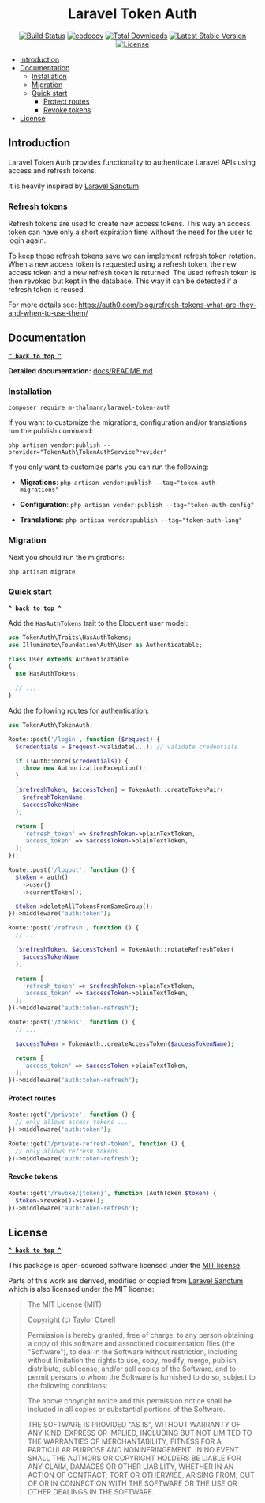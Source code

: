 <h1 align="center">Laravel Token Auth</h1>

<p align="center">
<a href="https://github.com/m-thalmann/laravel-token-auth/actions"><img src="https://github.com/m-thalmann/laravel-token-auth/workflows/tests/badge.svg" alt="Build Status"></a>
<a href="https://codecov.io/gh/m-thalmann/laravel-token-auth"><img src="https://codecov.io/gh/m-thalmann/laravel-token-auth/branch/main/graph/badge.svg?token=TIFI7QGGMB" alt="codecov"></a>
<a href="https://packagist.org/packages/m-thalmann/laravel-token-auth"><img src="https://img.shields.io/packagist/dt/m-thalmann/laravel-token-auth" alt="Total Downloads"></a>
<a href="https://packagist.org/packages/m-thalmann/laravel-token-auth"><img src="https://img.shields.io/packagist/v/m-thalmann/laravel-token-auth" alt="Latest Stable Version"></a>
<a href="https://github.com/m-thalmann/laravel-token-auth"><img src="https://img.shields.io/github/license/m-thalmann/laravel-token-auth" alt="License"></a>
</p>

- [Introduction](#introduction)
- [Documentation](#documentation)
  - [Installation](#installation)
  - [Migration](#migration)
  - [Quick start](#quick-start)
    - [Protect routes](#protect-routes)
    - [Revoke tokens](#revoke-tokens)
- [License](#license)

## Introduction

Laravel Token Auth provides functionality to authenticate Laravel APIs using access and refresh tokens.

It is heavily inspired by [Laravel Sanctum](https://github.com/laravel/sanctum).

### Refresh tokens

Refresh tokens are used to create new access tokens. This way an access token can have only a short expiration time without the need for the user to login again.

To keep these refresh tokens save we can implement refresh token rotation. When a new access token is requested using a refresh token, the new access token and a new refresh token is returned. The used refresh token is then revoked but kept in the database. This way it can be detected if a refresh token is reused.

For more details see: https://auth0.com/blog/refresh-tokens-what-are-they-and-when-to-use-them/

## Documentation

**[`^ back to top ^`](#)**

**Detailed documentation:** [docs/README.md](docs/README.md)

### Installation

```
composer require m-thalmann/laravel-token-auth
```

If you want to customize the migrations, configuration and/or translations run the publish command:

```
php artisan vendor:publish --provider="TokenAuth\TokenAuthServiceProvider"
```

If you only want to customize parts you can run the following:

- **Migrations**: `php artisan vendor:publish --tag="token-auth-migrations"`

- **Configuration**: `php artisan vendor:publish --tag="token-auth-config"`

- **Translations**: `php artisan vendor:publish --tag="token-auth-lang"`

### Migration

Next you should run the migrations:

```
php artisan migrate
```

### Quick start

**[`^ back to top ^`](#)**

Add the `HasAuthTokens` trait to the Eloquent user model:

```php
use TokenAuth\Traits\HasAuthTokens;
use Illuminate\Foundation\Auth\User as Authenticatable;

class User extends Authenticatable
{
  use HasAuthTokens;

  // ...
}
```

Add the following routes for authentication:

```php
use TokenAuth\TokenAuth;

Route::post('/login', function ($request) {
  $credentials = $request->validate(...); // validate credentials

  if (!Auth::once($credentials)) {
    throw new AuthorizationException();
  }

  [$refreshToken, $accessToken] = TokenAuth::createTokenPair(
    $refreshTokenName,
    $accessTokenName
  );

  return [
    'refresh_token' => $refreshToken->plainTextToken,
    'access_token' => $accessToken->plainTextToken,
  ];
});

Route::post('/logout', function () {
  $token = auth()
    ->user()
    ->currentToken();

  $token->deleteAllTokensFromSameGroup();
})->middleware('auth:token');

Route::post('/refresh', function () {
  // ...

  [$refreshToken, $accessToken] = TokenAuth::rotateRefreshToken(
    $accessTokenName
  );

  return [
    'refresh_token' => $refreshToken->plainTextToken,
    'access_token' => $accessToken->plainTextToken,
  ];
})->middleware('auth:token-refresh');

Route::post('/tokens', function () {
  // ...

  $accessToken = TokenAuth::createAccessToken($accessTokenName);

  return [
    'access_token' => $accessToken->plainTextToken,
  ];
})->middleware('auth:token-refresh');
```

#### Protect routes

```php
Route::get('/private', function () {
  // only allows access tokens ...
})->middleware('auth:token');

Route::get('/private-refresh-token', function () {
  // only allows refresh tokens ...
})->middleware('auth:token-refresh');
```

#### Revoke tokens

```php
Route::get('/revoke/{token}', function (AuthToken $token) {
  $token->revoke()->save();
})->middleware('auth:token-refresh');
```

## License

**[`^ back to top ^`](#)**

This package is open-sourced software licensed under the [MIT license](LICENSE).

Parts of this work are derived, modified or copied from [Laravel Sanctum](https://github.com/laravel/sanctum) which is also licensed under the MIT license:

> The MIT License (MIT)
>
> Copyright (c) Taylor Otwell
>
> Permission is hereby granted, free of charge, to any person obtaining a copy of this software and associated documentation files (the "Software"), to deal in the Software without restriction, including without limitation the rights to use, copy, modify, merge, publish, distribute, sublicense, and/or sell copies of the Software, and to permit persons to whom the Software is furnished to do so, subject to the following conditions:
>
> The above copyright notice and this permission notice shall be included in all copies or substantial portions of the Software.
>
> THE SOFTWARE IS PROVIDED "AS IS", WITHOUT WARRANTY OF ANY KIND, EXPRESS OR IMPLIED, INCLUDING BUT NOT LIMITED TO THE WARRANTIES OF MERCHANTABILITY, FITNESS FOR A PARTICULAR PURPOSE AND NONINFRINGEMENT. IN NO EVENT SHALL THE AUTHORS OR COPYRIGHT HOLDERS BE LIABLE FOR ANY CLAIM, DAMAGES OR OTHER LIABILITY, WHETHER IN AN ACTION OF CONTRACT, TORT OR OTHERWISE, ARISING FROM, OUT OF OR IN CONNECTION WITH THE SOFTWARE OR THE USE OR OTHER DEALINGS IN THE SOFTWARE.
